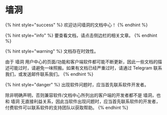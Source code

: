 # 墙洞

{% hint style="success" %}
欢迎访问墙洞的文档中心！
{% endhint %}

{% hint style="info" %}
要查看文档，请点击侧边栏的相关文章。
{% endhint %}



{% hint style="warning" %}
文档存在时效性。

由于 墙洞 用户中心的页面/功能和客户端软件都可能不断更新，因此一些文档的描述可能过时，请避免一味照搬。如果有文档已经严重过时，请通过 Telegram 联系我们，或发送邮件联系我们。
{% endhint %}

{% hint style="danger" %}
出现软件问题时，应当首先联系软件开发者。

除非明确声明，否则兼容软件/文档中心所列出的客户端的开发者都不是 墙洞，也和 墙洞 无直接利益关系，因此当软件出现问题时，应当首先联系软件的开发者，付费软件可以联系软件的支持团队以获取帮助。
{% endhint %}

